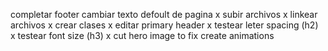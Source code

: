 completar footer
cambiar texto defoult de pagina
x subir archivos
x linkear archivos
x crear clases
x editar primary header
x testear leter spacing (h2)
x testear font size (h3)
x cut hero image to fix
create animations
